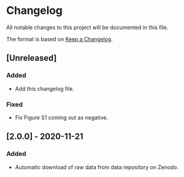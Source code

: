 # Changelog

All notable changes to this project will be documented in this file.

The format is based on [Keep a
Changelog](https://keepachangelog.com/en/1.0.0/).

## [Unreleased]

### Added

- Add this changelog file.

### Fixed

- Fix Figure S1 coming out as negative.

## [2.0.0] - 2020-11-21

### Added

- Automatic download of raw data from data repository on Zenodo.
